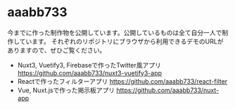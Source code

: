 # aaabb733

今までに作った制作物を公開しています。公開しているものは全て自分一人で制作しています。
それぞれのリポジトリにブラウザから利用できるデモのURLがありますので、ぜひご覧ください。

- Nuxt3, Vuetify3, Firebaseで作ったTwitter風アプリ https://github.com/aaabb733/nuxt3-vuetify3-app
- Reactで作ったフィルターアプリ https://github.com/aaabb733/react-filter
- Vue, Nuxt.jsで作った掲示板アプリ https://github.com/aaabb733/nuxt-app

<!---
stigma-66/stigma-66 is a ✨ special ✨ repository because its `README.md` (this file) appears on your GitHub profile.
You can click the Preview link to take a look at your changes.
--->
